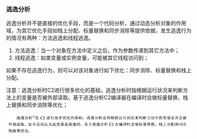 ### 逃逸分析

逃逸分析并不是直接的优化手段，而是一个代码分析，通过动态分析对象的作用域，为其它优化手段如栈上分配、标量替换和同步消除等提供依据，发生逃逸行为的情况有两种：方法逃逸和线程逃逸。

1. 方法逃逸：当一个对象在方法中定义之后，作为参数传递到其它方法中；
2. 线程逃逸：如类变量或实例变量，可能被其它线程访问到；

如果不存在逃逸行为，则可以对该对象进行如下优化：同步消除、标量替换和栈上分配。

注意：逃逸分析时C2进行很多优化的基础，逃逸分析时指根据运行状况来判断方法上的变量是否被外部读取。基于逃逸分析C2编译器在编译时会做标量替换、栈上替换和同步消除等优化；

![](/assets/20180901124957.png)

